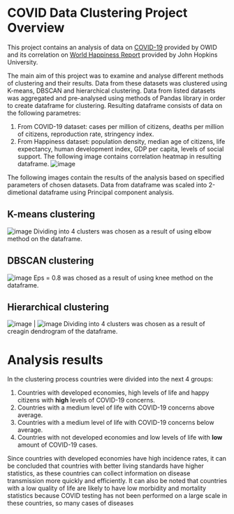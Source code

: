 # COVID Data Clustering Project Overview

This project contains an analysis of data on [COVID-19](https://ourworldindata.org/coronavirus) provided by OWID and its correlation on [World Happiness Report](https://www.kaggle.com/datasets/unsdsn/world-happiness) provided by John Hopkins University.

The main aim of this project was to examine and analyse different methods of clustering and their results. Data from these datasets was clustered using K-means, DBSCAN and hierarchical clustering. Data from listed datasets was aggregated and pre-analysed using methods of Pandas library in order to create dataframe for clustering. Resulting dataframe consists of data on the following parametres: 
  1. From COVID-19 dataset: cases per million of citizens, deaths per million of citizens, reproduction rate, stringency index.
  2. From Happiness dataset: population density, median age of citizens, life expectancy, human development index, GDP per capita, levels of social support.
The following image contains correlation heatmap in resulting dataframe.
![image](https://user-images.githubusercontent.com/73252923/217856660-583d4fea-71f5-45a9-99a0-8f2b06784f6f.png)

The following images contain the results of the analysis based on specified parameters of chosen datasets. Data from dataframe was scaled into 2-dimetional dataframe using Principal component analysis.

## K-means clustering
![image](https://user-images.githubusercontent.com/73252923/217788281-d58f8459-e27a-4565-8471-d5294747ab28.png)
Dividing into 4 clusters was chosen as a result of using elbow method on the dataframe.

## DBSCAN clustering
![image](https://user-images.githubusercontent.com/73252923/217788445-5386317d-bfeb-4996-9458-2921e946af21.png)
Eps = 0.8 was chosed as a result of using knee method on the dataframe.

## Hierarchical clustering
![image](https://user-images.githubusercontent.com/73252923/217858065-915db6cb-aa4d-4f94-b465-f8bd031fda1d.png) | ![image](https://user-images.githubusercontent.com/73252923/217788532-219fb3c4-4735-4a9f-902c-953e073a2eb0.png)
Dividing into 4 clusters was chosen as a result of creagin dendrogram of the dataframe.

# Analysis results
In the clustering process countries were divided into the next 4 groups:
  1. Countries with developed economies, high levels of life and happy citizens with __high__ levels of COVID-19 concerns.
  2. Countries with a medium level of life with COVID-19 concerns above average.
  3. Countries with a medium level of life with COVID-19 concerns below average.
  4. Countries with not developed economies and low levels of life with __low__ amount of COVID-19 cases.

Since countries with developed economies have high incidence rates, it can be concluded that countries with better living standards have higher statistics, as these countries can collect information on disease transmission more quickly and efficiently. It can also be noted that countries with a low quality of life are likely to have low morbidity and mortality statistics because COVID testing has not been performed on a large scale in these countries, so many cases of diseases
